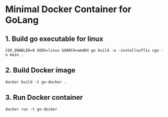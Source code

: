 # Minimal Docker Container for GoLang

## 1. Build go executable for linux
```
CGO_ENABLED=0 GOOS=linux GOARCH=amd64 go build -a -installsuffix cgo -o main .
```

## 2. Build Docker image
```
docker build -t go-docker .
```

## 3. Run Docker container
```
docker run -t go-docker
```
